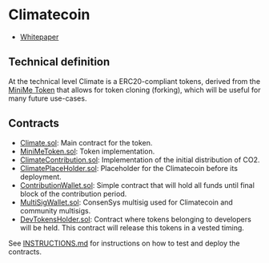 # Climatecoin

- [Whitepaper](http://climatecoin.io/downloads/climatecoin_whitepaper_20082017.pdf)

## Technical definition

At the technical level Climate is a ERC20-compliant tokens, derived from the [MiniMe Token](https://github.com/Giveth/minime) that allows for token cloning (forking), which will be useful for many future use-cases.

## Contracts

- [Climate.sol](/contracts/Climate.sol): Main contract for the token.
- [MiniMeToken.sol](/contracts/MiniMeToken.sol): Token implementation.
- [ClimateContribution.sol](/contracts/ClimateContribution.sol): Implementation of the initial distribution of CO2.
- [ClimatePlaceHolder.sol](/contracts/ClimatePlaceHolder.sol): Placeholder for the Climatecoin before its deployment.
- [ContributionWallet.sol](/contracts/ContributionWallet.sol): Simple contract that will hold all funds until final block of the contribution period.
- [MultiSigWallet.sol](/contracts/MultiSigWallet.sol): ConsenSys multisig used for Climatecoin and community multisigs.
- [DevTokensHolder.sol](/contracts/DevTokensHolder.sol): Contract where tokens belonging to developers will be held. This contract will release this tokens in a vested timing.

See [INSTRUCTIONS.md](/INSTRUCTIONS.md) for instructions on how to test and deploy the contracts.